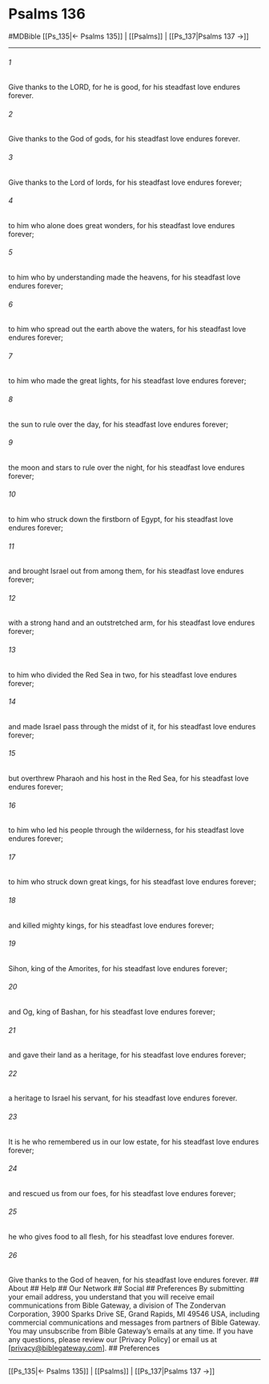 # Psalms 136
#MDBible
[[Ps_135|← Psalms 135]] | [[Psalms]] | [[Ps_137|Psalms 137 →]]

***


###### 1 
Give thanks to the LORD, for he is good, for his steadfast love endures forever. 

###### 2 
Give thanks to the God of gods, for his steadfast love endures forever. 

###### 3 
Give thanks to the Lord of lords, for his steadfast love endures forever; 

###### 4 
to him who alone does great wonders, for his steadfast love endures forever; 

###### 5 
to him who by understanding made the heavens, for his steadfast love endures forever; 

###### 6 
to him who spread out the earth above the waters, for his steadfast love endures forever; 

###### 7 
to him who made the great lights, for his steadfast love endures forever; 

###### 8 
the sun to rule over the day, for his steadfast love endures forever; 

###### 9 
the moon and stars to rule over the night, for his steadfast love endures forever; 

###### 10 
to him who struck down the firstborn of Egypt, for his steadfast love endures forever; 

###### 11 
and brought Israel out from among them, for his steadfast love endures forever; 

###### 12 
with a strong hand and an outstretched arm, for his steadfast love endures forever; 

###### 13 
to him who divided the Red Sea in two, for his steadfast love endures forever; 

###### 14 
and made Israel pass through the midst of it, for his steadfast love endures forever; 

###### 15 
but overthrew Pharaoh and his host in the Red Sea, for his steadfast love endures forever; 

###### 16 
to him who led his people through the wilderness, for his steadfast love endures forever; 

###### 17 
to him who struck down great kings, for his steadfast love endures forever; 

###### 18 
and killed mighty kings, for his steadfast love endures forever; 

###### 19 
Sihon, king of the Amorites, for his steadfast love endures forever; 

###### 20 
and Og, king of Bashan, for his steadfast love endures forever; 

###### 21 
and gave their land as a heritage, for his steadfast love endures forever; 

###### 22 
a heritage to Israel his servant, for his steadfast love endures forever. 

###### 23 
It is he who remembered us in our low estate, for his steadfast love endures forever; 

###### 24 
and rescued us from our foes, for his steadfast love endures forever; 

###### 25 
he who gives food to all flesh, for his steadfast love endures forever. 

###### 26 
Give thanks to the God of heaven, for his steadfast love endures forever. ## About ## Help ## Our Network ## Social ## Preferences By submitting your email address, you understand that you will receive email communications from Bible Gateway, a division of The Zondervan Corporation, 3900 Sparks Drive SE, Grand Rapids, MI 49546 USA, including commercial communications and messages from partners of Bible Gateway. You may unsubscribe from Bible Gateway&rsquo;s emails at any time. If you have any questions, please review our [Privacy Policy] or email us at [privacy@biblegateway.com]. ## Preferences

***

[[Ps_135|← Psalms 135]] | [[Psalms]] | [[Ps_137|Psalms 137 →]]
